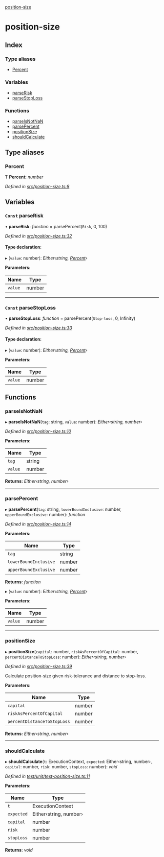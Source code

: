 [position-size](README.md)

# position-size

## Index

### Type aliases

* [Percent](README.md#percent)

### Variables

* [parseRisk](README.md#const-parserisk)
* [parseStopLoss](README.md#const-parsestoploss)

### Functions

* [parseIsNotNaN](README.md#parseisnotnan)
* [parsePercent](README.md#parsepercent)
* [positionSize](README.md#positionsize)
* [shouldCalculate](README.md#shouldcalculate)

## Type aliases

###  Percent

Ƭ **Percent**: *number*

*Defined in [src/position-size.ts:8](https://github.com/strong-roots-capital/position-size/blob/0bbd628/src/position-size.ts#L8)*

## Variables

### `Const` parseRisk

• **parseRisk**: *function* = parsePercent(`Risk`, 0, 100)

*Defined in [src/position-size.ts:32](https://github.com/strong-roots-capital/position-size/blob/0bbd628/src/position-size.ts#L32)*

#### Type declaration:

▸ (`value`: number): *Either‹string, [Percent](README.md#percent)›*

**Parameters:**

Name | Type |
------ | ------ |
`value` | number |

___

### `Const` parseStopLoss

• **parseStopLoss**: *function* = parsePercent(`Stop-loss`, 0, Infinity)

*Defined in [src/position-size.ts:33](https://github.com/strong-roots-capital/position-size/blob/0bbd628/src/position-size.ts#L33)*

#### Type declaration:

▸ (`value`: number): *Either‹string, [Percent](README.md#percent)›*

**Parameters:**

Name | Type |
------ | ------ |
`value` | number |

## Functions

###  parseIsNotNaN

▸ **parseIsNotNaN**(`tag`: string, `value`: number): *Either‹string, number›*

*Defined in [src/position-size.ts:10](https://github.com/strong-roots-capital/position-size/blob/0bbd628/src/position-size.ts#L10)*

**Parameters:**

Name | Type |
------ | ------ |
`tag` | string |
`value` | number |

**Returns:** *Either‹string, number›*

___

###  parsePercent

▸ **parsePercent**(`tag`: string, `lowerBoundInclusive`: number, `upperBoundExclusive`: number): *function*

*Defined in [src/position-size.ts:14](https://github.com/strong-roots-capital/position-size/blob/0bbd628/src/position-size.ts#L14)*

**Parameters:**

Name | Type |
------ | ------ |
`tag` | string |
`lowerBoundInclusive` | number |
`upperBoundExclusive` | number |

**Returns:** *function*

▸ (`value`: number): *Either‹string, [Percent](README.md#percent)›*

**Parameters:**

Name | Type |
------ | ------ |
`value` | number |

___

###  positionSize

▸ **positionSize**(`capital`: number, `riskAsPercentOfCapital`: number, `percentDistanceToStopLoss`: number): *Either‹string, number›*

*Defined in [src/position-size.ts:39](https://github.com/strong-roots-capital/position-size/blob/0bbd628/src/position-size.ts#L39)*

Calculate position-size given risk-tolerance and distance to
stop-loss.

**Parameters:**

Name | Type |
------ | ------ |
`capital` | number |
`riskAsPercentOfCapital` | number |
`percentDistanceToStopLoss` | number |

**Returns:** *Either‹string, number›*

___

###  shouldCalculate

▸ **shouldCalculate**(`t`: ExecutionContext, `expected`: Either‹string, number›, `capital`: number, `risk`: number, `stopLoss`: number): *void*

*Defined in [test/unit/test-position-size.ts:11](https://github.com/strong-roots-capital/position-size/blob/0bbd628/test/unit/test-position-size.ts#L11)*

**Parameters:**

Name | Type |
------ | ------ |
`t` | ExecutionContext |
`expected` | Either‹string, number› |
`capital` | number |
`risk` | number |
`stopLoss` | number |

**Returns:** *void*
